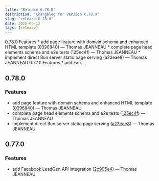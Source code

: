 ```yaml
---
title: "Release 0.78.0"
description: "Changelog for version 0.78.0"
slug: "release-0-78-0"
date: 2025-09-12
tags: [release]
---
```


<p class="before-truncate"> 0.78.0   Features  * add page feature with domain schema and enhanced HTML template (0396840) — Thomas JEANNEAU * complete page head elements schema and e2e tests (125ec4f) — Thomas JEANNEAU * implement direct Bun server static page serving (a23eae8) — Thomas JEANNEAU   0.77.0   Features  * add Fac...</p>

<!-- truncate -->

## 0.78.0

### Features

* add page feature with domain schema and enhanced HTML template ([0396840](https://github.com/latechforce/engine/commit/03968403f6f4132f18a2f2abf6d052155a290dfd)) — Thomas JEANNEAU
* complete page head elements schema and e2e tests ([125ec4f](https://github.com/latechforce/engine/commit/125ec4ff067dcc14bea80ba7afbb7d97bd20c317)) — Thomas JEANNEAU
* implement direct Bun server static page serving ([a23eae8](https://github.com/latechforce/engine/commit/a23eae81015f36b63bea71c0d4b2db1275aa15e6)) — Thomas JEANNEAU

## 0.77.0

### Features

* add Facebook LeadGen API integration ([2c995e4](https://github.com/latechforce/engine/commit/2c995e457e18bc4db38dfd017ceb4efd563cd3fe)) — Thomas JEANNEAU
